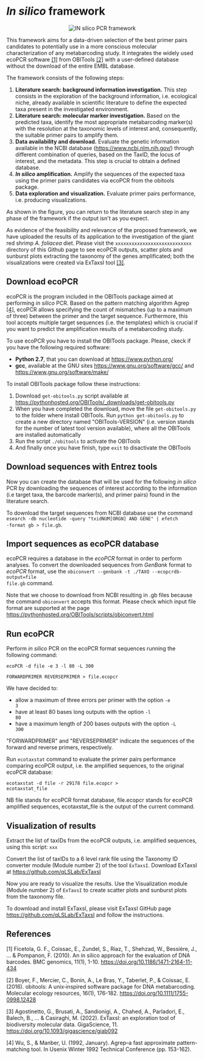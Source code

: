# *In silico* framework 

<p align="center">
  <img src="https://user-images.githubusercontent.com/86804408/156333546-aca868b4-f3df-47d2-a148-9516b52ec0b4.jpg" alt="IN silico PCR framework"/>
</p>

This framework aims for a data-driven selection of the best primer pairs candidates to potentially use in a more conscious molecular characterization of any metabarcoding study. It integrates the widely used ecoPCR software [[1]](https://bmcgenomics.biomedcentral.com/articles/10.1186/1471-2164-11-434) from OBITools [[2]](https://onlinelibrary.wiley.com/doi/full/10.1111/1755-0998.12428) with a user-defined database without the download of the entire EMBL database. 

The framework consists of the following steps: 
1. **Literature search: background information investigation.** This step consists in the exploration of the background information, i.e. ecological niche, already available in scientific literature to define the expected taxa present in the investigated environment.
2. **Literature search: molecular marker investigation.** Based on the predicted taxa, identify the most appropriate metabarcoding marker(s) with the resolution at the taxonomic levels of interest and, consequently, the suitable primer pairs to amplify them.
3. **Data availability and download.** Evaluate the genetic information available in the NCBI database (https://www.ncbi.nlm.nih.gov/) through different combination of queries, based on the TaxID, the locus of interest, and the metadata. This step is crucial to obtain a defined database.
4. ***In silico* amplification.** Amplify the sequences of the expected taxa using the primer pairs candidates via ecoPCR from the obitools package. 
5. **Data exploration and visualization.** Evaluate primer pairs performance, i.e. producing visualizations. 

As shown in the figure, you can return to the literature search step in any phase of the framework if the output isn't as you expect.

As evidence of the feasibility and relevance of the proposed framework, we have uploaded the results of its application to the investigation of the giant red shrimp *A. foliacea* diet. Please visit the <code>xxxxxxxxxxxxxxxxxxxxxxxxxxxx</code> directory of this Github page to see ecoPCR outputs, scatter plots and sunburst plots extracting the taxonomy of the genes amplificated; both the visualizations were created via ExTaxsI tool [[3]](https://academic.oup.com/gigascience/article/doi/10.1093/gigascience/giab092/6514924?login=true).

## Download ecoPCR

ecoPCR is the program included in the OBITools package aimed at performing *in silico* PCR. Based on the pattern matching algorithm Agrep [[4]](https://www.usenix.org/legacy/publications/library/proceedings/wu.pdf), ecoPCR allows specifying the count of mismatches (up to a maximum of three) between the primer and the target sequence. Furthermore, this tool accepts multiple target sequences (i.e. the templates) which is crucial if you want to predict the amplification results of a metabarcoding study.

To use ecoPCR you have to install the OBITools package. Please, ckeck if you have the following required software:
* **Python 2.7**, that you can download at https://www.python.org/
* **gcc**, available at the GNU sites https://www.gnu.org/software/gcc/ and https://www.gnu.org/software/make/

To install OBITools package follow these instructions:
1.  Download <code>get-obitools.py</code> script available at https://pythonhosted.org/OBITools/_downloads/get-obitools.py
2.  When you have completed the download, move the file <code>get-obitools.py</code> to the folder where install OBITools. Run <code>python get-obitools.py</code> to create a new directory named "OBITools-VERSION" (i.e. version stands for the number of latest tool version available), where all the OBITools are installed automatically
3.  Run the script <code>./obitools</code> to activate the OBITools
4.  And finally once you have finish, type <code>exit</code> to disactivate the OBITools

## Download sequences with Entrez tools

Now you can create the database that will be used for the following *in silico* PCR by downloading the sequences of interest according to the information (i.e  target taxa, the barcode marker(s), and primer pairs) found in the literature search. 

To download the target sequences from NCBI database use the command <code>esearch -db nucleotide -query "txidNUM[ORGN] AND GENE" | efetch -format gb > file.gb</code>. 

## Import sequences as ecoPCR database

ecoPCR requires a database in the *ecoPCR* format in order to perform analyses. To convert the downloaded sequences from *GenBank* format to *ecoPCR* format, use the <code>obiconvert --genbank -t ./TAXO --ecopcrdb-output=file file.gb</code> command. 

Note that we choose to download from NCBI resulting in .gb files because the command <code>obiconvert</code> accepts this format. Please check which input file format are supported at the page https://pythonhosted.org/OBITools/scripts/obiconvert.html

## Run ecoPCR

Perform *in silico* PCR on the ecoPCR format sequences running the following command:

<code>ecoPCR -d file -e 3 -l 80 -L 300 \
   FORWARDPRIMER REVERSEPRIMER > file.ecopcr</code>

We have decided to:
* allow a maximum of three errors per primer with the option <code>-e 3</code> 
* have at least 80 bases long outputs with the option <code>-l 80</code> 
* have a maximum length of 200 bases outputs with the option <code>-L 300</code>

"FORWARDPRIMER" and "REVERSEPRIMER" indicate the sequences of the forward and reverse primers, respectively.


Run <code>ecotaxstat</code> command to evaluate the primer pairs performance comparing ecoPCR output, i.e. the amplified sequences, to the original ecoPCR database:

<code>ecotaxstat -d file -r 29178 file.ecopcr > ecotaxstat_file</code>

NB file stands for ecoPCR format database, file.ecopcr stands for ecoPCR amplified sequences, ecotaxstat_file is the output of the current command.

## Visualization of results

Extract the list of taxIDs from the ecoPCR outputs, i.e. amplified sequences, using this script: <code>xxx</code>

Convert the list of taxIDs to a 6 level rank file using the Taxonomy ID converter module (Module number 2) of the tool <code>ExTaxsI</code>. Download ExTaxsI at https://github.com/qLSLab/ExTaxsI

Now you are ready to visualize the results. Use the Visualization module (Module number 2) of <code>ExTaxsI</code> to create scatter plots and sunburst plots from the taxonomy file.

To download and install ExTaxsI, please visit ExTaxsI GitHub page https://github.com/qLSLab/ExTaxsI and follow the instructions. 

## References

[1] Ficetola, G. F., Coissac, E., Zundel, S., Riaz, T., Shehzad, W., Bessière, J., ... & Pompanon, F. (2010). An in silico approach for the evaluation of DNA barcodes. BMC genomics, 11(1), 1-10. https://doi.org/10.1186/1471-2164-11-434

[2] Boyer, F., Mercier, C., Bonin, A., Le Bras, Y., Taberlet, P., & Coissac, E. (2016). obitools: A unix‐inspired software package for DNA metabarcoding. Molecular ecology resources, 16(1), 176-182. https://doi.org/10.1111/1755-0998.12428

[3] Agostinetto, G., Brusati, A., Sandionigi, A., Chahed, A., Parladori, E., Balech, B., ... & Casiraghi, M. (2022). ExTaxsI: an exploration tool of biodiversity molecular data. GigaScience, 11. https://doi.org/10.1093/gigascience/giab092

[4] Wu, S., & Manber, U. (1992, January). Agrep–a fast approximate pattern-matching tool. In Usenix Winter 1992 Technical Conference (pp. 153-162). 
